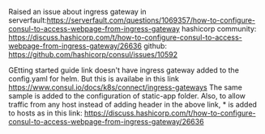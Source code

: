 Raised an issue about ingress gateway in 
serverfault:https://serverfault.com/questions/1069357/how-to-configure-consul-to-access-webpage-from-ingress-gateway
hashicorp community: https://discuss.hashicorp.com/t/how-to-configure-consul-to-access-webpage-from-ingress-gateway/26636
github: https://github.com/hashicorp/consul/issues/10592

GEtting started guide link doesn't have ingress gateway added to the config.yaml for helm.
But this is availabe in this link https://www.consul.io/docs/k8s/connect/ingress-gateways
The same sample is added to the configuration of static-app folder.
Also, to allow traffic from any host instead of adding header in the above link, * is added to hosts as in this link: https://discuss.hashicorp.com/t/how-to-configure-consul-to-access-webpage-from-ingress-gateway/26636
